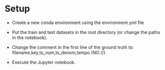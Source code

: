 # Setup

* Create a new conda environment using the environment.yml file

* Put the train and test datasets in the root directory (or change the paths in the notebook).

* Change the comment in the first line of the ground truth to: filename,key,ts_num,ts_denom,tempo (NO //)

* Execute the Jupyter notebook.